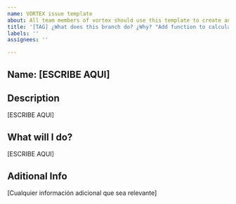```yaml
---
name: VORTEX issue template
about: All team members of vortex should use this template to create an issue
title: '[TAG] ¿What does this branch do? ¿Why? "Add function to calculare the velocity of motor1"'
labels: ''
assignees: ''

---
```


## Name: [ESCRIBE AQUI]

## Description

[ESCRIBE AQUI]

## What will I do?

[ESCRIBE AQUI]

## Aditional Info

[Cualquier información adicional que sea relevante]

<!-- No olvides aplicar las etiquetas adecuadas, como "tipo: bug" o "tipo: mejora" -->
